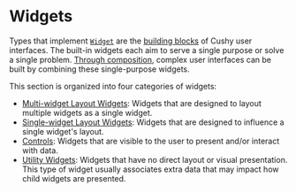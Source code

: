 # Widgets

Types that implement [`Widget`][widget] are the [building
blocks](./about/widgets.md) of Cushy user interfaces. The built-in widgets each
aim to serve a single purpose or solve a single problem. [Through
composition](./about/composition.md), complex user interfaces can be built by
combining these single-purpose widgets.

This section is organized into four categories of widgets:

- [Multi-widget Layout Widgets](./multi-layout.md): Widgets that are designed to
  layout multiple widgets as a single widget.
- [Single-widget Layout Widgets](./single-layout.md): Widgets that are designed
  to influence a single widget's layout.
- [Controls](./controls.md): Widgets that are visible to the user to present
  and/or interact with data.
- [Utility Widgets](./utility.md): Widgets that have no direct layout or visual
  presentation. This type of widget usually associates extra data that may
  impact how child widgets are presented.

[widget]: <{{ docs }}/widget/trait.Widget.html>
